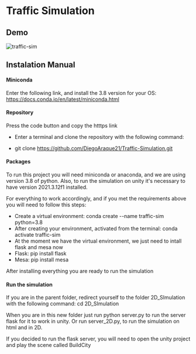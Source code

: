 # Traffic Simulation
## Demo 

![traffic-sim](https://user-images.githubusercontent.com/57450093/205176542-f5ffbf1e-580c-425a-be06-1e8a5cecccdc.gif)

## Instalation Manual

#### Miniconda

Enter the following link, and install the 3.8 version for your OS: https://docs.conda.io/en/latest/miniconda.html

#### Repository

Press the code button and copy the htttps link

- Enter a terminal and clone the repository with the following command:

- git clone https://github.com/DiegoAraque21/Traffic-Simulation.git
#### Packages

To run this project you will need miniconda or anaconda, and we are using version 3.8 of python. Also, to run the simulation on unity it's necessary to have version 2021.3.12f1 installed.

For everything to work accordingly, and if you met the requirements above you will need to follow this steps:

- Create a virtual environment: conda create --name traffic-sim python=3.8
- After creating your environment, activated from the terminal: conda activate traffic-sim
- At the moment we have the virtual environment, we just need to intall flask and mesa now
- Flask: pip install flask
- Mesa: pip install mesa

After installing everything you are ready to run the simulation

#### Run the simulation

If you are in the parent folder, redirect yourself to the folder 2D_SImulation with the following command: cd 2D_SImulation

When you are in this new folder just run python server.py to run the server flask for it to work in unity. Or run server_2D.py, to run the simulation on html and in 2D.

If you decided to run the flask server, you will need to open the unity project and play the scene called BuildCity
